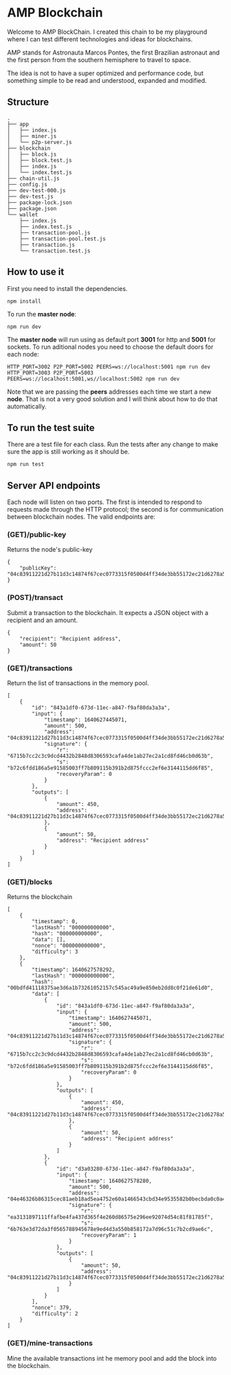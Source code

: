 # AMP Blockchain

Welcome to AMP BlockChain. I created this chain to be my playground where I can test different technologies and ideas for blockchains. 

AMP stands for Astronauta Marcos Pontes, the first Brazilian astronaut and the first person from the southern hemisphere to travel to space.

The idea is not to have a super optimized and performance code, but something simple to be read and understood, expanded and modified.

## Structure
```
.
├── app
│   ├── index.js
│   ├── miner.js
│   └── p2p-server.js
├── blockchain
│   ├── block.js
│   ├── block.test.js
│   ├── index.js
│   └── index.test.js
├── chain-util.js
├── config.js
├── dev-test-000.js
├── dev-test.js
├── package-lock.json
├── package.json
└── wallet
    ├── index.js
    ├── index.test.js
    ├── transaction-pool.js
    ├── transaction-pool.test.js
    ├── transaction.js
    └── transaction.test.js
```

## How to use it
First you need to install the dependencies.
```
npm install
```
To run the **master node**:
```
npm run dev
```
The **master node** will run using as default port **3001** for http and **5001** for sockets. To run aditional nodes you need to choose the default doors for each node:
```
HTTP_PORT=3002 P2P_PORT=5002 PEERS=ws://localhost:5001 npm run dev
HTTP_PORT=3003 P2P_PORT=5003 PEERS=ws://localhost:5001,ws//localhost:5002 npm run dev
```
Note that we are passing the **peers** addresses each time we start a new **node**. That is not a very good solution and I will think about how to do that automatically.

## To run the test suite
There are a test file for each class. Run the tests after any change to make sure the app is still working as it should be.
```
npm run test
```

## Server API endpoints
Each node will listen on two ports. The first is intended to respond to requests made through the HTTP protocol; the second is for communication between blockchain nodes. The valid endpoints are:

### (GET)/public-key
Returns the node's public-key
```
{
    "publicKey": "04c83911221d27b11d3c14874f67cec0773315f0500d4ff34de3bb55172ec21d6278a58828df036af6d9009d00976d67d38df5825542fee3aea077e87a27627057"
}
```

### (POST)/transact
Submit a transaction to the blockchain. It expects a JSON object with a recipient and an amount.
```
{
    "recipient": "Recipient address",
    "amount": 50
}
```

### (GET)/transactions
Return the list of transactions in the memory pool.
```
[
    {
        "id": "843a1df0-673d-11ec-a847-f9af80da3a3a",
        "input": {
            "timestamp": 1640627445071,
            "amount": 500,
            "address": "04c83911221d27b11d3c14874f67cec0773315f0500d4ff34de3bb55172ec21d6278a58828df036af6d9009d00976d67d38df5825542fee3aea077e87a27627057",
            "signature": {
                "r": "6715b7cc2c3c9dcd4432b2848d8306593cafa4de1ab27ec2a1cd8fd46cb0d63b",
                "s": "b72c6fdd186a5e91585003ff7b809115b391b2d875fccc2ef6e3144115dd6f85",
                "recoveryParam": 0
            }
        },
        "outputs": [
            {
                "amount": 450,
                "address": "04c83911221d27b11d3c14874f67cec0773315f0500d4ff34de3bb55172ec21d6278a58828df036af6d9009d00976d67d38df5825542fee3aea077e87a27627057"
            },
            {
                "amount": 50,
                "address": "Recipient address"
            }
        ]
    }
]
```

### (GET)/blocks 
Returns the blockchain
```
[
    {
        "timestamp": 0,
        "lastHash": "000000000000",
        "hash": "000000000000",
        "data": [],
        "nonce": "000000000000",
        "difficulty": 3
    },
    {
        "timestamp": 1640627578292,
        "lastHash": "000000000000",
        "hash": "00bdfd41118375ae3d6a1b73261052157c545ac49a9e850eb2dd8c0f21de61d0",
        "data": [
            {
                "id": "843a1df0-673d-11ec-a847-f9af80da3a3a",
                "input": {
                    "timestamp": 1640627445071,
                    "amount": 500,
                    "address": "04c83911221d27b11d3c14874f67cec0773315f0500d4ff34de3bb55172ec21d6278a58828df036af6d9009d00976d67d38df5825542fee3aea077e87a27627057",
                    "signature": {
                        "r": "6715b7cc2c3c9dcd4432b2848d8306593cafa4de1ab27ec2a1cd8fd46cb0d63b",
                        "s": "b72c6fdd186a5e91585003ff7b809115b391b2d875fccc2ef6e3144115dd6f85",
                        "recoveryParam": 0
                    }
                },
                "outputs": [
                    {
                        "amount": 450,
                        "address": "04c83911221d27b11d3c14874f67cec0773315f0500d4ff34de3bb55172ec21d6278a58828df036af6d9009d00976d67d38df5825542fee3aea077e87a27627057"
                    },
                    {
                        "amount": 50,
                        "address": "Recipient address"
                    }
                ]
            },
            {
                "id": "d3a03280-673d-11ec-a847-f9af80da3a3a",
                "input": {
                    "timestamp": 1640627578280,
                    "amount": 500,
                    "address": "04e46326b86315cec81aeb18ad5ea4752e60a1466543cbd34e9535582b0becbda0c0a410a1ec15b08bdcc3460b80c9f9bdfcd26f13b316db9a7b44c61174508d9c",
                    "signature": {
                        "r": "ea3131897111ffafbe4fa437d365f4e260d86575e296ee92074d54c81f81785f",
                        "s": "6b763e3d72da3f0565788945678e9ed4d3a550b858172a7d96c51c7b2cd9ae6c",
                        "recoveryParam": 1
                    }
                },
                "outputs": [
                    {
                        "amount": 50,
                        "address": "04c83911221d27b11d3c14874f67cec0773315f0500d4ff34de3bb55172ec21d6278a58828df036af6d9009d00976d67d38df5825542fee3aea077e87a27627057"
                    }
                ]
            }
        ],
        "nonce": 379,
        "difficulty": 2
    }
]
```

### (GET)/mine-transactions
Mine the available transactions int he memory pool and add the block into the blockchain.
